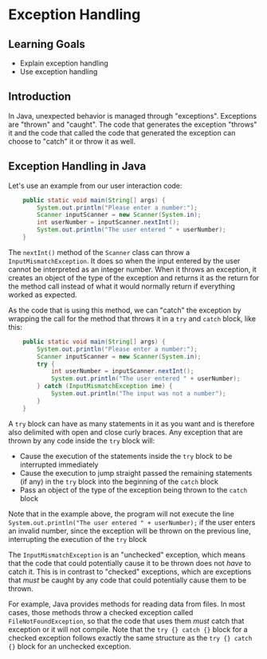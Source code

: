 # Exception Handling

## Learning Goals

- Explain exception handling
- Use exception handling

## Introduction

In Java, unexpected behavior is managed through "exceptions". Exceptions are
"thrown" and "caught". The code that generates the exception "throws" it and the
code that called the code that generated the exception can choose to "catch" it
or throw it as well.

## Exception Handling in Java

Let's use an example from our user interaction code:

```java
    public static void main(String[] args) {
        System.out.println("Please enter a number:");
        Scanner inputScanner = new Scanner(System.in);
        int userNumber = inputScanner.nextInt();
        System.out.println("The user entered " + userNumber);
    }
```

The `nextInt()` method of the `Scanner` class can throw a
`InputMismatchException`. It does so when the input entered by the user cannot
be interpreted as an integer number. When it throws an exception, it creates an
object of the type of the exception and returns it as the return for the method
call instead of what it would normally return if everything worked as expected.

As the code that is using this method, we can "catch" the exception by wrapping
the call for the method that throws it in a `try` and `catch` block, like this:

```java
    public static void main(String[] args) {
        System.out.println("Please enter a number:");
        Scanner inputScanner = new Scanner(System.in);
        try {
            int userNumber = inputScanner.nextInt();
            System.out.println("The user entered " + userNumber);
        } catch (InputMismatchException ime) {
            System.out.println("The input was not a number");
        }
    }
```

A `try` block can have as many statements in it as you want and is therefore
also delimited with open and close curly braces. Any exception that are thrown
by any code inside the `try` block will:

- Cause the execution of the statements inside the `try` block to be interrupted
  immediately
- Cause the execution to jump straight passed the remaining statements (if any)
  in the `try` block into the beginning of the `catch` block
- Pass an object of the type of the exception being thrown to the `catch` block

Note that in the example above, the program will not execute the line
`System.out.println("The user entered " + userNumber);` if the user enters an
invalid number, since the exception will be thrown on the previous line,
interrupting the execution of the `try` block

The `InputMismatchException` is an "unchecked" exception, which means that the
code that could potentially cause it to be thrown does not _have_ to catch it.
This is in contrast to "checked" exceptions, which are exceptions that _must_ be
caught by any code that could potentially cause them to be thrown.

For example, Java provides methods for reading data from files. In most cases,
those methods throw a checked exception called `FileNotFoundException`, so that
the code that uses them _must_ catch that exception or it will not compile. Note
that the `try {} catch {}` block for a checked exception follows exactly the
same structure as the `try {} catch {}` block for an unchecked exception.
